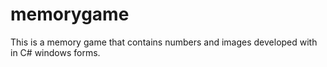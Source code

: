 # memorygame
This is a memory game that contains numbers and images developed with in C# windows forms.
